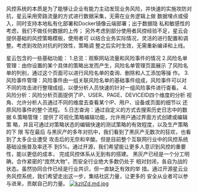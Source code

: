 
  风控系统的本质是为了能够让企业有能力主动发现业务风险，并快速的实施攻防对
抗，星云采用旁路流量的方式进行数据采集，无需在业务逻辑上做
数据埋点或侵入，同时支持本地私有化部署和Docker镜像云端部署；出于数据隐
私和敏感性的考虑，我们不做任何数据的上传；
  另外考虑到部分使用者风控经验不足，星云会提供基础的风控策略模板，使用者可
以结合业务实际情况，灵活的进行配置和调整。考虑到攻防对抗的时效性，策略调
整之后实时生效，无需重新编译和上线。

星云包含的一些基础功能：
1.总览：观察网站流量和风险事件的情况
2.风险名单管理：由你设置的某个具体的策略出发而产生，风险名单管理页面展示
了风险名单的列别，通过这个页面可以进行风险名单的查询、删除和人工添加等操
作。
3.风险事件管理：风险事件由一组关联风险名单的基础事件组成，风险事件可以对
不同的攻击进行整理成组，以便分析人员快速的针对一组风险事件进行查看。
4.风险分析：风险分析页面提供了IP、USER、PAGE、DEVICEID四个维度的分析
视角、允许分析人员通过不同的维度去查看某个IP、用户、设备或页面的细节以
还原风险事件的整个流程。
5.日志查询：通过自定义的方式去搜索历史日志中的数据
6.策略管理：提供了可视化策略编辑功能，允许用户通过界面方式创建或编辑策
略，并且可通过对策略状态的编辑快速的测试策略的有效程度，以及生产策略的下
限
写在最后
与黑灰产的多年对抗中，我们看到了黑灰产无数次的狂欢，也看到了太多企业遭受
攻击后的无奈和辛酸。但是目前整个互联网行业中的风控系统基础设施普及率还不
到5%。通过开源，我们希望能让更多人意识到风控的重要性，能以更低的成本，
完成风控体系从无到有的搭建。
黑灰产已经是一个分工明确，合作紧密的“庞然大物”，而安全行业绝大多数仍处于
相对封闭，各自为战的状态。虽然协同合作已经是行业共识，但一直缺乏有效的举
措。通过开源星云业务风控系统，我们希望走出这一步，集结社区力量，让更多的
安全从业者可以参与进来，贡献自己的力量。
[![kzjtZd.md.jpg](https://s2.ax1x.com/2019/03/08/kzjtZd.md.jpg)](https://imgchr.com/i/kzjtZd)
